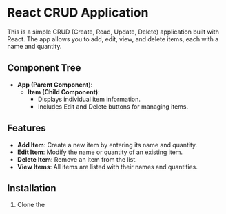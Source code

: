 # React CRUD Application

This is a simple CRUD (Create, Read, Update, Delete) application built with React. The app allows you to add, edit, view, and delete items, each with a name and quantity.

## Component Tree

- **App (Parent Component)**:
  - **Item (Child Component)**:
    - Displays individual item information.
    - Includes Edit and Delete buttons for managing items.

## Features

- **Add Item**: Create a new item by entering its name and quantity.
- **Edit Item**: Modify the name or quantity of an existing item.
- **Delete Item**: Remove an item from the list.
- **View Items**: All items are listed with their names and quantities.

## Installation

1. Clone the

